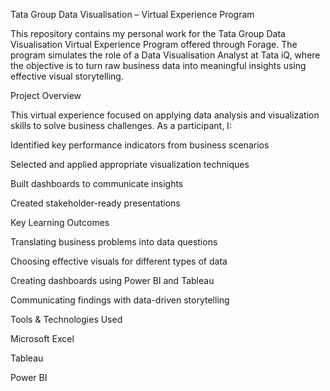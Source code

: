 Tata Group Data Visualisation – Virtual Experience Program

This repository contains my personal work for the Tata Group Data Visualisation Virtual Experience Program offered through Forage. The program simulates the role of a Data Visualisation Analyst at Tata iQ, where the objective is to turn raw business data into meaningful insights using effective visual storytelling.

Project Overview

This virtual experience focused on applying data analysis and visualization skills to solve business challenges. As a participant, I:

Identified key performance indicators from business scenarios

Selected and applied appropriate visualization techniques

Built dashboards to communicate insights

Created stakeholder-ready presentations

Key Learning Outcomes

Translating business problems into data questions

Choosing effective visuals for different types of data

Creating dashboards using Power BI and Tableau

Communicating findings with data-driven storytelling

Tools & Technologies Used

Microsoft Excel

Tableau

Power BI
